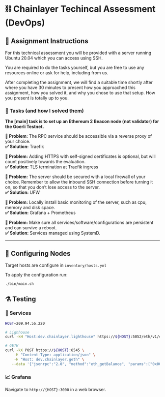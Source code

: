 # ⛓️ Chainlayer Techincal Assessment (DevOps)

## 📜 Assignment Instructions

For this technical assessment you will be provided with a server running Ubuntu 20.04 which you can access using SSH.

You are required to do the tasks yourself, but you are free to use any resources online or ask for help, including from us.

After completing the assignment, we will find a suitable time shortly after where you have 30 minutes to present how you approached this assignment,
how you solved it, and why you chose to use that setup. How you present is totally up to you.

### 📝 Tasks (and how I solved them)

**The [main] task is to set up an Ethereum 2 Beacon node (not validator) for the Goerli Testnet.**

**🤔 Problem:** The RPC service should be accessible via a reverse proxy of your choice.  
**✅ Solution:** Traefik

**🤔 Problem:** Adding HTTPS with self-signed certificates is optional, but will count positively towards the evaluation.  
**✅ Solution:** TLS termination at Traefik ingress

**🤔 Problem:** The server should be secured with a local firewall of your choice.
Remember to allow the inbound SSH connection before turning it on, so that you don’t lose access to the server.  
**✅ Solution:** UFW

**🤔 Problem:** Locally install basic monitoring of the server, such as cpu, memory and disk space.  
**✅ Solution:** Grafana + Prometheus

**🤔 Problem:** Make sure all services/software/configurations are persistent and can survive a reboot.  
**✅ Solution:** Services managed using SystemD.

---

## 🔧 Configuring Nodes

Target hosts are configure in `inventory/hosts.yml`

To apply the configuration run:

```bash
./bin/main.sh
```

## ⚗️ Testing

### 🤖 Services

```bash
HOST=209.94.56.220

# Lighhouse
curl -kH "Host:dev.chainlayer.lighthouse" https://${HOST}:5052/eth/v1/config/spec

# GETH
curl -kX POST https://${HOST}:8545 \
    -H "Content-Type: application/json" \
    -H "Host: dev.chainlayer.geth" \
   --data '{"jsonrpc":"2.0", "method":"eth_getBalance", "params":["0x0000000000000000000000000000000000000000","latest"], "id":1}'
```

### 📈 Grafana

Navigate to `http://{HOST}:3000` in a web browser.
